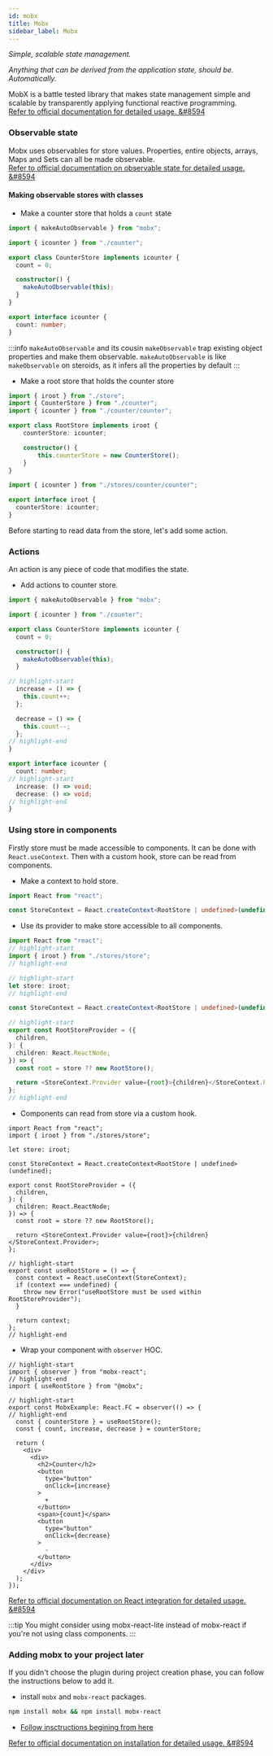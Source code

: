 ```yaml
---
id: mobx
title: Mobx
sidebar_label: Mobx
---
```


*Simple, scalable state management.*

*Anything that can be derived from the application state, should be. Automatically.*

MobX is a battle tested library that makes state management simple and scalable by transparently applying functional reactive programming.  
[Refer to official documentation for detailed usage. &#8594](https://mobx.js.org/README.html)

### Observable state

Mobx uses observables for store values. Properties, entire objects, arrays, Maps and Sets can all be made observable.  
[Refer to official documentation on observable state for detailed usage. &#8594](https://mobx.js.org/observable-state.html)


#### Making observable stores with classes

- Make a counter store that holds a `count` state

```ts title="src/mobx/stores/counter/index.ts"
import { makeAutoObservable } from "mobx";

import { icounter } from "./counter";

export class CounterStore implements icounter {
  count = 0;

  constructor() {
    makeAutoObservable(this);
  }
}
```

```ts title="src/mobx/stores/counter/counter.d.ts"
export interface icounter {
  count: number;
}
```
:::info
`makeAutoObservable` and its cousin `makeObservable` trap existing object properties and make them observable. `makeAutoObservable` is like `makeObservable` on steroids, as it infers all the properties by default
:::

- Make a root store that holds the counter store

```ts title="src/mobx/stores/index.ts"
import { iroot } from "./store";
import { CounterStore } from "./counter";
import { icounter } from "./counter/counter";

export class RootStore implements iroot {
    counterStore: icounter;

    constructor() {
        this.counterStore = new CounterStore();
    }
}
```

```ts title="src/mobx/stores/store.d.ts"
import { icounter } from "./stores/counter/counter";

export interface iroot {
  counterStore: icounter;
}
```

Before starting to read data from the store, let's add some action.

### Actions

An action is any piece of code that modifies the state.

- Add actions to counter store.

```ts title="src/mobx/stores/counter/index.ts"
import { makeAutoObservable } from "mobx";

import { icounter } from "./counter";

export class CounterStore implements icounter {
  count = 0;

  constructor() {
    makeAutoObservable(this);
  }

// highlight-start
  increase = () => {
    this.count++;
  };

  decrease = () => {
    this.count--;
  };
// highlight-end
}
```

```ts title="src/mobx/stores/counter/counter.d.ts"
export interface icounter {
  count: number;
// highlight-start
  increase: () => void;
  decrease: () => void;
// highlight-end
}
```

### Using store in components
Firstly store must be made accessible to components. It can be done with `React.useContext`. Then with a custom hook, store can be read from components.

- Make a context to hold store.

```ts title="src/mobx/index.tsx"
import React from "react";

const StoreContext = React.createContext<RootStore | undefined>(undefined);
```

- Use its provider to make store accessible to all components.

```ts title="src/mobx/index.tsx"
import React from "react";
// highlight-start
import { iroot } from "./stores/store";
// highlight-end

// highlight-start
let store: iroot;
// highlight-end

const StoreContext = React.createContext<RootStore | undefined>(undefined);

// highlight-start
export const RootStoreProvider = ({
  children,
}: {
  children: React.ReactNode;
}) => {
  const root = store ?? new RootStore();

  return <StoreContext.Provider value={root}>{children}</StoreContext.Provider>;
};
// highlight-end
```

- Components can read from store via a custom hook.

```tsx title="src/mobx/index.tsx"
import React from "react";
import { iroot } from "./stores/store";

let store: iroot;

const StoreContext = React.createContext<RootStore | undefined>(undefined);

export const RootStoreProvider = ({
  children,
}: {
  children: React.ReactNode;
}) => {
  const root = store ?? new RootStore();

  return <StoreContext.Provider value={root}>{children}</StoreContext.Provider>;
};

// highlight-start
export const useRootStore = () => {
  const context = React.useContext(StoreContext);
  if (context === undefined) {
    throw new Error("useRootStore must be used within RootStoreProvider");
  }

  return context;
};
// highlight-end
```

- Wrap your component with `observer` HOC.

```tsx title="Your Component"
// highlight-start
import { observer } from "mobx-react";
// highlight-end
import { useRootStore } from "@mobx";

// highlight-start
export const MobxExample: React.FC = observer(() => {
// highlight-end
  const { counterStore } = useRootStore();
  const { count, increase, decrease } = counterStore;

  return (
    <div>
      <div>
        <h2>Counter</h2>
        <button
          type="button"
          onClick={increase}
        >
          +
        </button>
        <span>{count}</span>
        <button
          type="button"
          onClick={decrease}
        >
          -
        </button>
      </div>
    </div>
  );
});
```

[Refer to official documentation on React integration for detailed usage. &#8594](https://mobx.js.org/react-integration.html)

:::tip
You might consider using mobx-react-lite instead of mobx-react if you're not using class components.
:::

### Adding mobx to your project later

If you didn't choose the plugin during project creation phase, you can follow the instructions below to add it.

- install `mobx` and `mobx-react` packages.

```bash
npm install mobx && npm install mobx-react
```

- [Follow insctructions begining from here](#making-observable-stores-with-classes)

[Refer to official documentation on installation for detailed usage. &#8594](https://mobx.js.org/installation.html)
